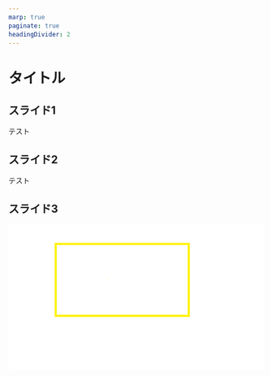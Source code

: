 ```yaml
---
marp: true
paginate: true
headingDivider: 2
---
```


# タイトル

## スライド1

テスト

## スライド2

テスト

## スライド3

![四角](rect.png)

